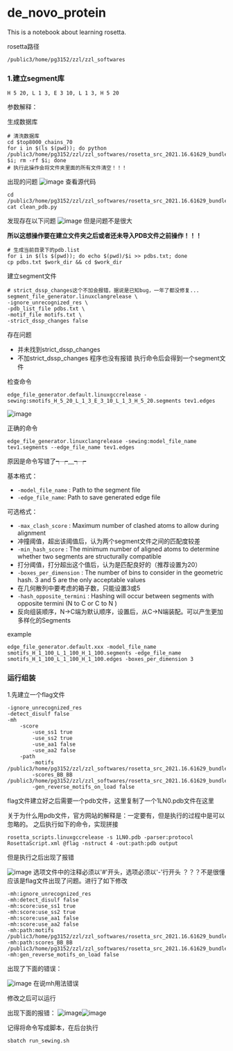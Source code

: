 # de_novo_protein
This is a notebook about learning rosetta.

rosetta路径
```
/public3/home/pg3152/zzl/zzl_softwares
```

### 1.建立segment库

```
H 5 20, L 1 3, E 3 10, L 1 3, H 5 20
```

参数解释：

生成数据库
```
# 清洗数据库
cd $top8000_chains_70
for i in $(ls $(pwd)); do python /public3/home/pg3152/zzl/zzl_softwares/rosetta_src_2021.16.61629_bundle/main/tools/fragment_tools/pdb2vall/pdb_scripts/clean_pdb.py $i; rm -rf $i; done
# 执行此操作会将文件夹里面的所有文件清空！！！
```
出现的问题
![image](https://user-images.githubusercontent.com/64938817/166611864-5143b60b-68f0-4dfc-81aa-752e33dd721d.png)
查看源代码
```
cd /public3/home/pg3152/zzl/zzl_softwares/rosetta_src_2021.16.61629_bundle/main/tools/fragment_tools/pdb2vall/pdb_scripts/
cat clean_pdb.py 
```
发现存在以下问题
![image](https://user-images.githubusercontent.com/64938817/166611991-109e549a-77fb-462d-abc8-652dfd51ac06.png)
但是问题不是很大

**所以这想操作要在建立文件夹之后或者还未导入PDB文件之前操作！！！**

```
# 生成当前目录下的pdb.list
for i in $(ls $(pwd)); do echo $(pwd)/$i >> pdbs.txt; done
cp pdbs.txt $work_dir && cd $work_dir
```
建立segment文件
```
# strict_dssp_changes这个不加会报错，据说是已知bug，一年了都没修复...
segment_file_generator.linuxclangrelease \
-ignore_unrecognized_res \
-pdb_list_file pdbs.txt \
-motif_file motifs.txt \
-strict_dssp_changes false
```
存在问题

* 并未找到strict_dssp_changes
* 不加strict_dssp_changes 程序也没有报错
执行命令后会得到一个segment文件

检查命令

```
edge_file_generator.default.linuxgccrelease -sewing:smotifs_H_5_20_L_1_3_E_3_10_L_1_3_H_5_20.segments tev1.edges
```

![image](https://user-images.githubusercontent.com/64938817/166854018-a1caa82c-cbbd-4629-9cb8-72525d4ca728.png)


正确的命令
```
edge_file_generator.linuxclangrelease -sewing:model_file_name tev1.segments --edge_file_name tev1.edges
```
原因是命令写错了┭┮﹏┭┮

基本格式：
* `-model_file_name` : Path to the segment file
* `-edge_file_name`: Path to save generated edge file

可选格式：
* `-max_clash_score` : Maximum number of clashed atoms to allow during alignment
* 冲撞阈值，超出该阈值后，认为两个segment文件之间的匹配度较差
* `-min_hash_score` : The minimum number of aligned atoms to determine whether two segments are structurally compatible
* 打分阈值，打分超出这个值后，认为是匹配良好的（推荐设置为20）
* `-boxes_per_dimension` : The number of bins to consider in the geometric hash. 3 and 5 are the only acceptable values
* 在几何散列中要考虑的箱子数，只能设置3或5
* `-hash_opposite_termini` : Hashing will occur between segments with opposite termini (N to C or C to N )
* 反向组装顺序，N->C端为默认顺序，设置后，从C->N端装配。可以产生更加多样化的Segments

example
```
edge_file_generator.default.xxx -model_file_name smotifs_H_1_100_L_1_100_H_1_100.segments -edge_file_name smotifs_H_1_100_L_1_100_H_1_100.edges -boxes_per_dimension 3
```
### 运行组装
1.先建立一个flag文件

```
-ignore_unrecognized_res
-detect_disulf false
-mh
    -score
        -use_ss1 true
        -use_ss2 true
        -use_aa1 false
        -use_aa2 false
    -path
        -motifs /public3/home/pg3152/zzl/zzl_softwares/rosetta_src_2021.16.61629_bundle/main/database/additional_protocol_data/sewing/xsmax_bb_ss_AILV_resl0.8_msc0.3/xsmax_bb_ss_AILV_resl0.8_msc0.3.rpm.bin.gz
        -scores_BB_BB /public3/home/pg3152/zzl/zzl_softwares/rosetta_src_2021.16.61629_bundle/main/database/additional_protocol_data/sewing/xsmax_bb_ss_AILV_resl0.8_msc0.3
        -gen_reverse_motifs_on_load false
```
flag文件建立好之后需要一个pdb文件，这里复制了一个1LN0.pdb文件在这里

关于为什么用pdb文件，官方网站的解释是：一定要有，但是执行的过程中是可以忽略的。
之后执行如下的命令，实现拼接
```
rosetta_scripts.linuxgccrelease -s 1LN0.pdb -parser:protocol RosettaScript.xml @flag -nstruct 4 -out:path:pdb output
```
但是执行之后出现了报错

![image](https://user-images.githubusercontent.com/64938817/166937654-50a91c1d-8db3-4679-b0e5-11046131a971.png)
选项文件中的注释必须以'#'开头，选项必须以'-'行开头 ？？？不是很懂
应该是flag文件出现了问题。进行了如下修改

```
-mh:ignore_unrecognized_res
-mh:detect_disulf false
-mh:score:use_ss1 true
-mh:score:use_ss2 true
-mh:score:use_aa1 false
-mh:score:use_aa2 false
-mh:path:motifs /public3/home/pg3152/zzl/zzl_softwares/rosetta_src_2021.16.61629_bundle/main/database/additional_protocol_data/sewing/xsmax_bb_ss_AILV_resl0.8_msc0.3/xsmax_bb_ss_AILV_resl0.8_msc0.3.rpm.bin.gz
-mh:path:scores_BB_BB 
/public3/home/pg3152/zzl/zzl_softwares/rosetta_src_2021.16.61629_bundle/main/database/additional_protocol_data/sewing/xsmax_bb_ss_AILV_resl0.8_msc0.3
-mh:gen_reverse_motifs_on_load false
```
出现了下面的错误：

![image](https://user-images.githubusercontent.com/64938817/166940934-f5cc6cc9-00cc-4f68-9030-32b28800f782.png)
在说mh用法错误

修改之后可以运行

出现下面的报错：
![image](https://user-images.githubusercontent.com/64938817/166944438-721d7ce8-f9f1-486f-9040-967d2f91daeb.png)![image](https://user-images.githubusercontent.com/64938817/166944511-b559760e-30b9-480c-9aad-f8f328343ebc.png)


记得将命令写成脚本，在后台执行
```
sbatch run_sewing.sh
```
